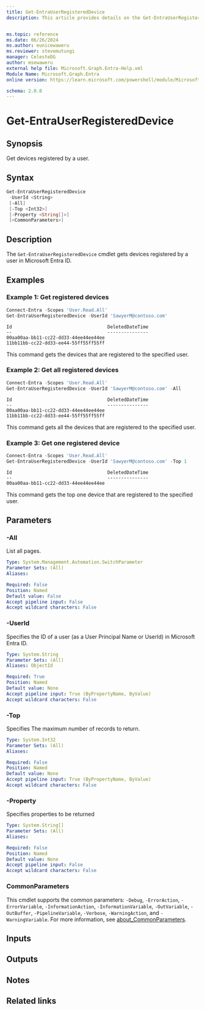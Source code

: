 ```yaml
---
title: Get-EntraUserRegisteredDevice
description: This article provides details on the Get-EntraUserRegisteredDevice command.


ms.topic: reference
ms.date: 06/26/2024
ms.author: eunicewaweru
ms.reviewer: stevemutungi
manager: CelesteDG
author: msewaweru
external help file: Microsoft.Graph.Entra-Help.xml
Module Name: Microsoft.Graph.Entra
online version: https://learn.microsoft.com/powershell/module/Microsoft.Graph.Entra/Get-EntraUserRegisteredDevice

schema: 2.0.0
---
```


# Get-EntraUserRegisteredDevice

## Synopsis

Get devices registered by a user.

## Syntax

```powershell
Get-EntraUserRegisteredDevice
 -UserId <String>
 [-All]
 [-Top <Int32>]
 [-Property <String[]>]
 [<CommonParameters>]
```

## Description

The `Get-EntraUserRegisteredDevice` cmdlet gets devices registered by a user in Microsoft Entra ID.

## Examples

### Example 1: Get registered devices

```Powershell
Connect-Entra -Scopes 'User.Read.All'
Get-EntraUserRegisteredDevice -UserId 'SawyerM@contoso.com'
```

```Output
Id                                   DeletedDateTime
--                                   ---------------
00aa00aa-bb11-cc22-dd33-44ee44ee44ee
11bb11bb-cc22-dd33-ee44-55ff55ff55ff
```

This command gets the devices that are registered to the specified user.

### Example 2: Get all registered devices

```Powershell
Connect-Entra -Scopes 'User.Read.All'
Get-EntraUserRegisteredDevice -UserId 'SawyerM@contoso.com' -All 
```

```Output
Id                                   DeletedDateTime
--                                   ---------------
00aa00aa-bb11-cc22-dd33-44ee44ee44ee
11bb11bb-cc22-dd33-ee44-55ff55ff55ff
```

This command gets all the devices that are registered to the specified user.

### Example 3: Get one registered device

```Powershell
Connect-Entra -Scopes 'User.Read.All'
Get-EntraUserRegisteredDevice -UserId 'SawyerM@contoso.com' -Top 1
```

```Output
Id                                   DeletedDateTime
--                                   ---------------
00aa00aa-bb11-cc22-dd33-44ee44ee44ee
```

This command gets the top one device that are registered to the specified user.

## Parameters

### -All

List all pages.

```yaml
Type: System.Management.Automation.SwitchParameter
Parameter Sets: (All)
Aliases:

Required: False
Position: Named
Default value: False
Accept pipeline input: False
Accept wildcard characters: False
```

### -UserId

Specifies the ID of a user (as a User Principal Name or UserId) in Microsoft Entra ID.

```yaml
Type: System.String
Parameter Sets: (All)
Aliases: ObjectId

Required: True
Position: Named
Default value: None
Accept pipeline input: True (ByPropertyName, ByValue)
Accept wildcard characters: False
```

### -Top

Specifies The maximum number of records to return.

```yaml
Type: System.Int32
Parameter Sets: (All)
Aliases:

Required: False
Position: Named
Default value: None
Accept pipeline input: True (ByPropertyName, ByValue)
Accept wildcard characters: False
```

### -Property

Specifies properties to be returned

```yaml
Type: System.String[]
Parameter Sets: (All)
Aliases:

Required: False
Position: Named
Default value: None
Accept pipeline input: False
Accept wildcard characters: False
```

### CommonParameters

This cmdlet supports the common parameters: `-Debug`, `-ErrorAction`, `-ErrorVariable`, `-InformationAction`, `-InformationVariable`, `-OutVariable`, `-OutBuffer`, `-PipelineVariable`, `-Verbose`, `-WarningAction`, and `-WarningVariable`. For more information, see [about_CommonParameters](https://go.microsoft.com/fwlink/?LinkID=113216).

## Inputs

## Outputs

## Notes

## Related links
